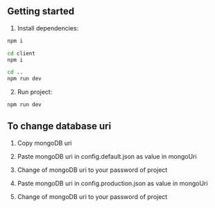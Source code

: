 ## Getting started

1. Install dependencies:

```sh
npm i

cd client
npm i

cd ..
npm run dev
```

2. Run project:

```sh
npm run dev
```

## To change database uri

1. Copy mongoDB uri

2. Paste mongoDB uri in config.default.json as value in mongoUri

3. Change <Password> of mongoDB uri to your password of project

4. Paste mongoDB uri in config.production.json as value in mongoUri

5. Change <Password> of mongoDB uri to your password of project

